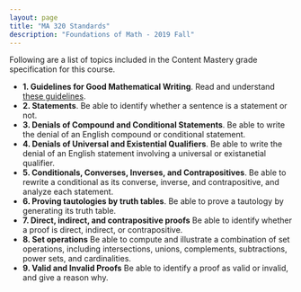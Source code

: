 ```yaml
---
layout: page
title: "MA 320 Standards"
description: "Foundations of Math - 2019 Fall"
---
```


Following are a list of topics included in the
Content Mastery grade specification for this course.

- **1. Guidelines for Good Mathematical Writing**. 
  Read and understand [these guidelines](../pdf/good-math-writing.pdf).
- **2. Statements**.
  Be able to identify whether a sentence is a statement or not.
- **3. Denials of Compound and Conditional Statements**.
  Be able to write the denial of an English compound or conditional statement.
- **4. Denials of Universal and Existential Qualifiers**.
  Be able to write the denial of an English statement involving a
  universal or existanetial qualifier.
- **5. Conditionals, Converses, Inverses, and Contrapositives**.
  Be able to rewrite a conditional as its converse, inverse, and contrapositive,
  and analyze each statement. 
- **6. Proving tautologies by truth tables**.
  Be able to prove a tautology by generating its truth table.
- **7. Direct, indirect, and contrapositive proofs**
  Be able to identify whether a proof is direct, indirect, or contrapositive.
- **8. Set operations**
  Be able to compute and illustrate a combination of set operations, including intersections,
  unions, complements, subtractions, power sets, and cardinalities.
- **9. Valid and Invalid Proofs**
  Be able to identify a proof as valid or invalid, and give a reason why.
